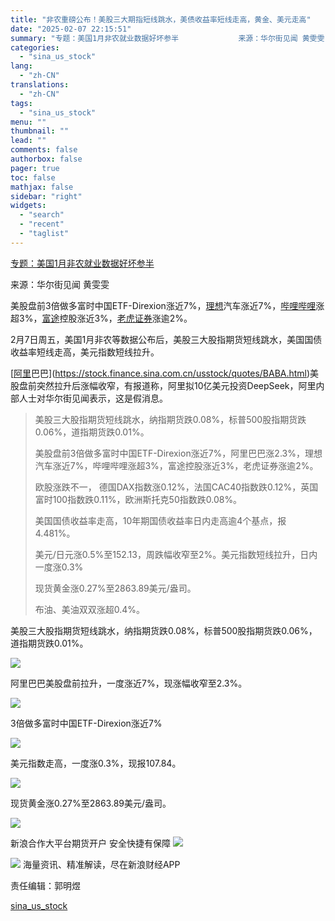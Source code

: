 ```yaml
---
title: "非农重磅公布！美股三大期指短线跳水，美债收益率短线走高，黄金、美元走高"
date: "2025-02-07 22:15:51"
summary: "专题：美国1月非农就业数据好坏参半          　　来源：华尔街见闻 黄雯雯 　　美股盘..."
categories:
  - "sina_us_stock"
lang:
  - "zh-CN"
translations:
  - "zh-CN"
tags:
  - "sina_us_stock"
menu: ""
thumbnail: ""
lead: ""
comments: false
authorbox: false
pager: true
toc: false
mathjax: false
sidebar: "right"
widgets:
  - "search"
  - "recent"
  - "taglist"
---
```


[专题：美国1月非农就业数据好坏参半](https://finance.sina.com.cn/zt_d/fn202501)









来源：华尔街见闻 黄雯雯

美股盘前3倍做多富时中国ETF-Direxion涨近7%，[理想](https://stock.finance.sina.com.cn/usstock/quotes/LI.html)汽车涨近7%，[哔哩哔哩](https://stock.finance.sina.com.cn/usstock/quotes/BILI.html)涨超3%，[富途](https://stock.finance.sina.com.cn/usstock/quotes/FUTU.html)控股涨近3%，[老虎证券](https://stock.finance.sina.com.cn/usstock/quotes/TIGR.html)涨逾2%。

2月7日周五，美国1月非农等数据公布后，美股三大股指期货短线跳水，美国国债收益率短线走高，美元指数短线拉升。

[[阿里](https://stock.finance.sina.com.cn/usstock/quotes/BABA.html)巴巴](https://stock.finance.sina.com.cn/usstock/quotes/BABA.html)美股盘前突然拉升后涨幅收窄，有报道称，阿里拟10亿美元投资DeepSeek，阿里内部人士对华尔街见闻表示，这是假消息。

> 美股三大股指期货短线跳水，纳指期货跌0.08%，标普500股指期货跌0.06%，道指期货跌0.01%。
> 
> 美股盘前3倍做多富时中国ETF-Direxion涨近7%，阿里巴巴涨2.3%，理想汽车涨近7%，哔哩哔哩涨超3%，富途控股涨近3%，老虎证券涨逾2%。
> 
> 欧股涨跌不一， 德国DAX指数涨0.12%，法国CAC40指数跌0.12%，英国富时100指数跌0.11%，欧洲斯托克50指数跌0.08%。
> 
> 美国国债收益率走高，10年期国债收益率日内走高逾4个基点，报4.481%。
> 
> 美元/日元涨0.5%至152.13，周跌幅收窄至2%。美元指数短线拉升，日内一度涨0.3%
> 
> 现货黄金涨0.27%至2863.89美元/盎司。
> 
> 布油、美油双双涨超0.4%。

美股三大股指期货短线跳水，纳指期货跌0.08%，标普500股指期货跌0.06%，道指期货跌0.01%。

![](//n.sinaimg.cn/finance/crawl/706/w550h156/20250207/406d-85dc97967b8f51e75d80d3646812c6c4.png)

阿里巴巴美股盘前拉升，一度涨近7%，现涨幅收窄至2.3%。

![](//n.sinaimg.cn/finance/crawl/129/w550h379/20250207/44d8-e18ed84dc1c4847b351246bac0dac94f.png)

3倍做多富时中国ETF-Direxion涨近7%

![](//n.sinaimg.cn/finance/crawl/794/w550h244/20250207/d048-d7752087957455eefeec30446d86ac35.png)

美元指数走高，一度涨0.3%，现报107.84。

![](//n.sinaimg.cn/finance/crawl/109/w550h359/20250207/e422-ed5868434287fe4a2ee50f1121b56cd3.png)

现货黄金涨0.27%至2863.89美元/盎司。

![](//n.sinaimg.cn/finance/crawl/115/w550h365/20250207/3bce-ca5ec6208bc2c0a3d9729c7b15d67500.png)

新浪合作大平台期货开户 安全快捷有保障
![](https://n.sinaimg.cn/finance/transform/340/w170h170/20220415/bd6a-a2376d5226aaa796dfdca62b1d9b1fcb.png)








![](//n.sinaimg.cn/finance/cece9e13/20240627/655959900_20240627.png)
海量资讯、精准解读，尽在新浪财经APP



责任编辑：郭明煜

[sina_us_stock](https://finance.sina.com.cn/stock/usstock/c/2025-02-07/doc-ineispiw9840622.shtml)
